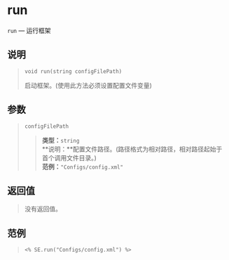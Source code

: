 run
===
`run` &mdash; 运行框架

说明  
----
>     void run(string configFilePath)
> 启动框架。(使用此方法必须设置配置文件变量)

参数
----
> `configFilePath`  
>> **类型：**`string`  
>> **说明：**配置文件路径。(路径格式为相对路径，相对路径起始于首个调用文件目录。)  
>> **范例：**`"Configs/config.xml"`

返回值
------
> 没有返回值。

范例
----
>     <% SE.run("Configs/config.xml") %>